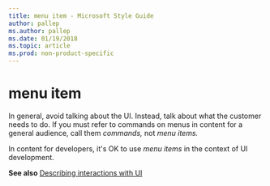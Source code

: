 ```yaml
---
title: menu item - Microsoft Style Guide
author: pallep
ms.author: pallep
ms.date: 01/19/2018
ms.topic: article
ms.prod: non-product-specific
---
```


# menu item

In general, avoid talking about the UI. Instead, talk about what the customer needs to do. If you must refer to commands on menus in content for a general audience, call them *commands,* not *menu items.* 

In content for developers, it's OK to use *menu items* in the context of UI development. 

**See also** [Describing interactions with UI](/style-guide/procedures-instructions/describing-interactions-with-ui)
